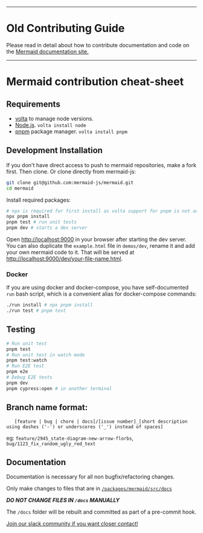 
---

# Old Contributing Guide

Please read in detail about how to contribute documentation and code on the [Mermaid documentation site.](https://mermaid-js.github.io/mermaid/#/development)

---

# Mermaid contribution cheat-sheet

## Requirements

- [volta](https://volta.sh/) to manage node versions.
- [Node.js](https://nodejs.org/en/). `volta install node`
- [pnpm](https://pnpm.io/) package manager. `volta install pnpm`

## Development Installation

If you don't have direct access to push to mermaid repositories, make a fork first. Then clone. Or clone directly from mermaid-js:

```bash
git clone git@github.com:mermaid-js/mermaid.git
cd mermaid
```

Install required packages:

```bash
# npx is required for first install as volta support for pnpm is not added yet.
npx pnpm install
pnpm test # run unit tests
pnpm dev # starts a dev server
```

Open <http://localhost:9000> in your browser after starting the dev server.
You can also duplicate the `example.html` file in `demos/dev`, rename it and add your own mermaid code to it.
That will be served at <http://localhost:9000/dev/your-file-name.html>.

### Docker

If you are using docker and docker-compose, you have self-documented `run` bash script, which is a convenient alias for docker-compose commands:

```bash
./run install # npx pnpm install
./run test # pnpm test
```

## Testing

```bash
# Run unit test
pnpm test
# Run unit test in watch mode
pnpm test:watch
# Run E2E test
pnpm e2e
# Debug E2E tests
pnpm dev
pnpm cypress:open # in another terminal
```

## Branch name format:

```text
   [feature | bug | chore | docs]/[issue number]_[short description using dashes ('-') or underscores ('_') instead of spaces]
```

eg: `feature/2945_state-diagram-new-arrow-florbs`, `bug/1123_fix_random_ugly_red_text`

## Documentation

Documentation is necessary for all non bugfix/refactoring changes.

Only make changes to files that are in [`/packages/mermaid/src/docs`](packages/mermaid/src/docs)

**_DO NOT CHANGE FILES IN `/docs` MANUALLY_**

The `/docs` folder will be rebuilt and committed as part of a pre-commit hook.

[Join our slack community if you want closer contact!](https://join.slack.com/t/mermaid-talk/shared_invite/enQtNzc4NDIyNzk4OTAyLWVhYjQxOTI2OTg4YmE1ZmJkY2Y4MTU3ODliYmIwOTY3NDJlYjA0YjIyZTdkMDMyZTUwOGI0NjEzYmEwODcwOTE)
